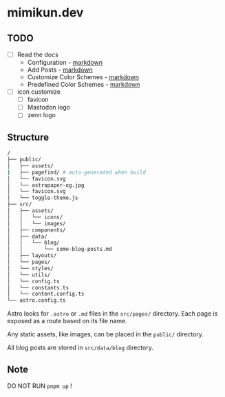 # mimikun.dev

## TODO

- [ ] Read the docs
    - Configuration - [markdown](src/data/blog/how-to-configure-astropaper-theme.md)
    - Add Posts - [markdown](src/data/blog/adding-new-post.md)
    - Customize Color Schemes - [markdown](src/data/blog/customizing-astropaper-theme-color-schemes.md)
    - Predefined Color Schemes - [markdown](src/data/blog/predefined-color-schemes.md)
- [ ] icon customize
    - [ ] favicon
    - [ ] Mastodon logo
    - [ ] zenn logo

## Structure

```bash
/
├── public/
│   ├── assets/
|   ├── pagefind/ # auto-generated when build
│   └── favicon.svg
│   └── astropaper-og.jpg
│   └── favicon.svg
│   └── toggle-theme.js
├── src/
│   ├── assets/
│   │   └── icons/
│   │   └── images/
│   ├── components/
│   ├── data/
│   │   └── blog/
│   │       └── some-blog-posts.md
│   ├── layouts/
│   └── pages/
│   └── styles/
│   └── utils/
│   └── config.ts
│   └── constants.ts
│   └── content.config.ts
└── astro.config.ts
```

Astro looks for `.astro` or `.md` files in the `src/pages/` directory. Each page is exposed as a route based on its file name.

Any static assets, like images, can be placed in the `public/` directory.

All blog posts are stored in `src/data/blog` directory.

## Note

DO NOT RUN `pnpm up` !
